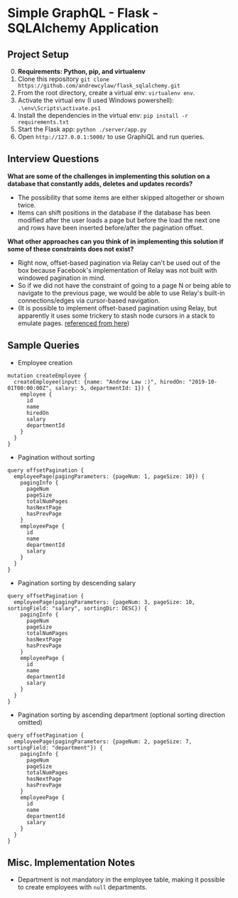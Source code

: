 # Simple GraphQL - Flask - SQLAlchemy Application

## Project Setup
0. **Requirements: Python, pip, and virtualenv**
1. Clone this repository `git clone https://github.com/andrewcylaw/flask_sqlalchemy.git`
2. From the root directory, create a virtual env: `virtualenv env`.
3. Activate the virtual env (I used Windows powershell): `.\env\Scripts\activate.ps1`
4. Install the dependencies in the virtual env: `pip install -r requirements.txt`
5. Start the Flask app: `python ./server/app.py`
6. Open `http://127.0.0.1:5000/` to use GraphiQL and run queries.

## Interview Questions

**What are some of the challenges in implementing this solution on a database that constantly adds, deletes and updates records?**

* The possibility that some items are either skipped altogether or shown twice.
* Items can shift positions in the database if the database has been modified after the user loads a page but before the load the next one and rows have been inserted before/after the pagination offset. 


**What other approaches can you think of in implementing this solution if some of these
constraints does not exist?**

* Right now, offset-based pagination via Relay can't be used out of the box because Facebook's implementation of Relay was not built with windowed pagination in mind.
* So if we did not have the constraint of going to a page N or being able to navigate to the previous page, we would be able to use Relay's built-in connections/edges via cursor-based navigation.
* (It is possible to implement offset-based pagination using Relay, but apparently it uses some trickery to stash node cursors in a stack to emulate pages. [referenced from here](https://engineering.dubsmash.com/bi-directional-pagination-using-graphql-relay-b523c919c96))

## Sample Queries

* Employee creation
```
mutation createEmployee {
  createEmployee(input: {name: "Andrew Law :)", hiredOn: "2019-10-01T00:00:00Z", salary: 5, departmentId: 1}) {
    employee {
      id
      name
      hiredOn
      salary
      departmentId
    }
  }
}

```
* Pagination without sorting 
```
query offsetPagination {
  employeePage(pagingParameters: {pageNum: 1, pageSize: 10}) {
    pagingInfo {
      pageNum
      pageSize
      totalNumPages
      hasNextPage
      hasPrevPage
    }
    employeePage {
      id
      name
      departmentId
      salary
    }
  }
}
```
* Pagination sorting by descending salary 
```
query offsetPagination {
  employeePage(pagingParameters: {pageNum: 3, pageSize: 10, sortingField: "salary", sortingDir: DESC}) {
    pagingInfo {
      pageNum
      pageSize
      totalNumPages
      hasNextPage
      hasPrevPage
    }
    employeePage {
      id
      name
      departmentId
      salary
    }
  }
}
```
* Pagination sorting by ascending department (optional sorting direction omitted)
```
query offsetPagination {
  employeePage(pagingParameters: {pageNum: 2, pageSize: 7, sortingField: "department"}) {
    pagingInfo {
      pageNum
      pageSize
      totalNumPages
      hasNextPage
      hasPrevPage
    }
    employeePage {
      id
      name
      departmentId
      salary
    }
  }
}
```

## Misc. Implementation Notes
* Department is not mandatory in the employee table, making it possible to create employees with `null` departments.
